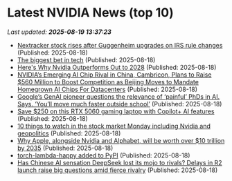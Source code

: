 # Latest NVIDIA News (top 10)
_Last updated: **2025-08-19 13:37:23**_

- [Nextracker stock rises after Guggenheim upgrades on IRS rule changes](https://finance.yahoo.com/news/nextracker-stock-rises-guggenheim-upgrades-133624109.html) (Published: 2025-08-18)
- [The biggest bet in tech](https://gmays.com/the-biggest-bet-in-tech/) (Published: 2025-08-18)
- [Here's Why Nvidia Outperforms Out to 2028](https://biztoc.com/x/481c50d2c7d4661a) (Published: 2025-08-18)
- [NVIDIA’s Emerging AI Chip Rival in China, Cambricon, Plans to Raise $560 Million to Boost Competition as Beijing Moves to Mandate Homegrown AI Chips For Datacenters](https://wccftech.com/nvidia-ai-chip-rival-in-china-plans-to-raise-560-million-to-boost-competition-as-beijing-moves-to-mandate-homegrown-ai-chips-for-datacenters/) (Published: 2025-08-18)
- [Google’s GenAI pioneer questions the relevance of ‘painful’ PhDs in AI. Says. ‘You’ll move much faster outside school’](https://economictimes.indiatimes.com/magazines/panache/googles-genai-pioneer-jad-tarifi-questions-the-relevance-of-painful-phds-in-ai-says-youll-move-much-faster-outside-school/articleshow/123366031.cms) (Published: 2025-08-18)
- [Save $250 on this RTX 5060 gaming laptop with Copilot+ AI features](https://www.pcworld.com/article/2880716/save-250-on-this-rtx-5060-gaming-laptop-with-copilot-ai-features.html) (Published: 2025-08-18)
- [10 things to watch in the stock market Monday including Nvidia and geopolitics](https://biztoc.com/x/58fc51174a64d4c8) (Published: 2025-08-18)
- [Why Apple, alongside Nvidia and Alphabet, will be worth over $10 trillion by 2035](https://macdailynews.com/2025/08/18/why-apple-alongside-nvidia-and-alphabet-will-be-worth-over-10-trillion-by-2035/) (Published: 2025-08-18)
- [torch-lambda-happy added to PyPI](https://pypi.org/project/torch-lambda-happy/) (Published: 2025-08-18)
- [Has Chinese AI sensation DeepSeek lost its mojo to rivals? Delays in R2 launch raise big questions amid fierce rivalry](https://economictimes.indiatimes.com/news/international/us/has-chinese-ai-sensation-deepseek-lost-its-mojo-to-rivals-delays-in-r2-launch-raise-big-questions-amid-fierce-rivalry/articleshow/123364788.cms) (Published: 2025-08-18)
